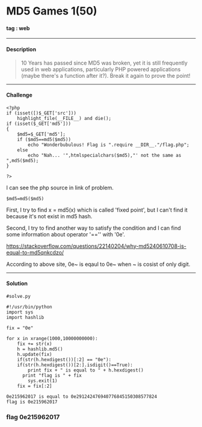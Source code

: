 # **MD5 Games 1(50)**

#### tag : web

----------------------------------------------------------------------------

#### Description

>10 Years has passed since MD5 was broken, yet it is still frequently used in web applications, particularly PHP powered applications (maybe there's a function after it?). Break it again to prove the point!

-----------------------------------------------------------------

#### Challenge

~~~
<?php
if (isset([)$_GET['src']))
    highlight_file(__FILE__) and die();
if (isset($_GET['md5']))
{
    $md5=$_GET['md5'];
    if ($md5==md5($md5))
        echo "Wonderbubulous! Flag is ".require __DIR__."/flag.php";
    else
        echo "Nah... '",htmlspecialchars($md5),"' not the same as ",md5($md5);
}

?>
~~~

 I can see the php source in link of problem.

~~~
$md5=md5($md5)
~~~

 First, I try to find x = md5(x) which is called 'fixed point', but I can't find it because it's not exist in md5 hash.

 Second, I try to find another way to satisfy the condition and I can find some information about operator '=='' with '0e'.

<https://stackoverflow.com/questions/22140204/why-md5240610708-is-equal-to-md5qnkcdzo/>

 According to above site, 0e~ is eqaul to 0e~ when ~ is cosist of only digit.

----------------------------------------------------------------------------

#### Solution


~~~
#solve.py

#!/usr/bin/python
import sys
import hashlib

fix = "0e"

for x in xrange(1000,10000000000):
    fix += str(x)
    h = hashlib.md5()
    h.update(fix)
    if(str(h.hexdigest())[:2] == "0e"):
	if(str(h.hexdigest())[2:].isdigit()==True):
	    print fix + " is equal to " + h.hexdigest()
      print "flag is " + fix
	    sys.exit(1)
    fix = fix[:2]
~~~

~~~
0e215962017 is equal to 0e291242476940776845150308577824
flag is 0e215962017
~~~

### **flag 0e215962017**
